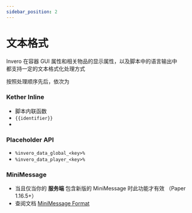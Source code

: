```yaml
---
sidebar_position: 2
---
```


# 文本格式

Invero 在容器 GUI 属性和相关物品的显示属性，以及脚本中的语言输出中  
都支持一定的文本格式化处理方式

按照处理顺序先后，依次为

### Kether Inline

- 脚本内联函数
- `{{identifier}}`
-

### Placeholder API

- `%invero_data_global_<key>%`
- `%invero_data_player_<key>%`

### MiniMessage

- 当且仅当你的 **服务端** 包含新版的 MiniMessage 时此功能才有效 （Paper 1.16.5+）
- 查阅文档 [MiniMessage Format](https://docs.adventure.kyori.net/minimessage/format.html#standard-tags)
